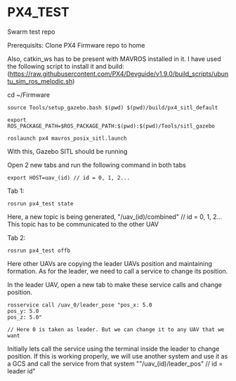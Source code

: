 # PX4_TEST
Swarm test repo

Prerequisits: Clone PX4 Firmware repo to home

Also, catkin_ws has to be present with MAVROS installed in it.
I have used the following script to install it and build: (https://raw.githubusercontent.com/PX4/Devguide/v1.9.0/build_scripts/ubuntu_sim_ros_melodic.sh)


cd ~/Firmware

    source Tools/setup_gazebo.bash $(pwd) $(pwd)/build/px4_sitl_default

    export ROS_PACKAGE_PATH=$ROS_PACKAGE_PATH:$(pwd):$(pwd)/Tools/sitl_gazebo

    roslaunch px4 mavros_posix_sitl.launch

With this, Gazebo SITL should be running

Open 2 new tabs and run the following command in both tabs

    export HOST=uav_(id) // id = 0, 1, 2...

Tab 1:

    rosrun px4_test state

Here, a new topic is being generated, "/uav_(id)/combined" // id = 0, 1, 2...
This topic has to be communicated to the other UAV

Tab 2:

    rosrun px4_test offb

Here other UAVs are copying the leader UAVs position and maintaining formation. As for the leader, we need to call a service to change its position.

In the leader UAV, open a new tab to make these service calls and change position.

    rosservice call /uav_0/leader_pose "pos_x: 5.0
    pos_y: 5.0
    pos_z: 5.0" 

    // Here 0 is taken as leader. But we can change it to any UAV that we want

Initially lets call the service using the terminal inside the leader to change position.
If this is working properly, we will use another system and use it as a GCS and call the service from that system
    ""/uav_(id)/leader_pos" // id = leader id"